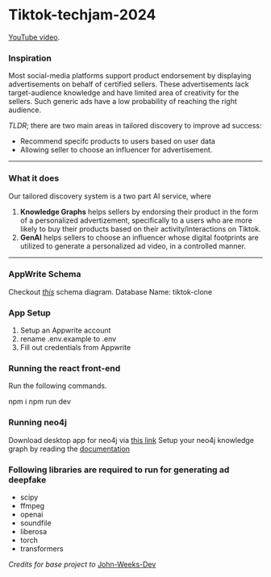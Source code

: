 # Tiktok-techjam-2024
[YouTube video](https://www.youtube.com/watch?v=y_lUgQu1OBg).
### Inspiration
Most social-media platforms support product endorsement by displaying advertisements on behalf of certified sellers. These advertisements lack target-audience knowledge and have limited area of creativity for the sellers. Such generic ads have a low probability of reaching the right audience.

*TLDR*; there are two main areas in tailored discovery to improve ad success:

- Recommend specifc products to users based on user data
- Allowing seller to choose an influencer for advertisement.
***
### What it does
Our tailored discovery system is a two part AI service, where 
1. **Knowledge Graphs** helps sellers by endorsing their product in the form of a personalized advertizement, specifically to a users who are more likely to buy their products based on their activity/interactions on Tiktok.
2. **GenAI** helps sellers to choose an influencer whose digital footprints are utilized to generate a personalized ad video, in a controlled manner.
***

### AppWrite Schema
Checkout *[this](Appwrite_Schema.pdf)* schema diagram.
Database Name: tiktok-clone

### App Setup 


1. Setup an Appwrite account
2. rename .env.example to .env
3. Fill out credentials from Appwrite

### Running the react front-end
Run the following commands.
    

npm i
npm run dev


### Running neo4j 

Download desktop app for neo4j via [this link](https://neo4j.com/download/?utm_source=Google&utm_medium=PaidSearch&utm_campaign=Evergreen&utm_content=AMS-Search-SEMBrand-Evergreen-None-SEM-SEM-NonABM&utm_term=download%20neo4j&utm_adgroup=download&gad_source=1&gclid=Cj0KCQjw-ai0BhDPARIsAB6hmP6mZCwOuX6P7R-yJ8wVkIEVMTVHvrniUkLzSS1_WBHvJlYlPqZXe7YaAtldEALw_wcB)
Setup your neo4j knowledge graph by reading the [documentation](https://neo4j.com/docs/getting-started/get-started-with-neo4j/)

### Following libraries are required to run for generating ad deepfake
* scipy
* ffmpeg
* openai
* soundfile
* liberosa
* torch
* transformers

*Credits for base project to* [John-Weeks-Dev](https://github.com/John-Weeks-Dev/tiktok-clone-nextjs)
